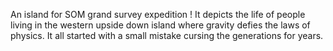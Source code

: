 An island for SOM grand survey expedition ! It depicts the life of people living in the western upside down island where gravity defies the laws of physics. It all started with a small mistake cursing the generations for years. 
